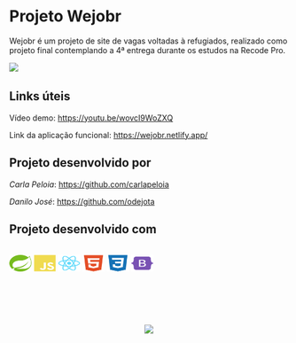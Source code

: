 # Projeto Wejobr
Wejobr é um projeto de site de vagas voltadas à refugiados, realizado como projeto final contemplando a 4ª entrega durante os estudos na Recode Pro.

![](https://github.com/odejota/Projeto-Wejobr/blob/main/ScreenshotWejobr.jpg)

## Links úteis

Vídeo demo: https://youtu.be/wovcI9WoZXQ

Link da aplicação funcional: https://wejobr.netlify.app/

## Projeto desenvolvido por

_Carla Peloia_: https://github.com/carlapeloia

_Danilo José_: https://github.com/odejota

## Projeto desenvolvido com

<div style="display: inline_block"><br>
  <img align="center" alt="Spring" height="30" width="40" src="https://github.com/devicons/devicon/blob/master/icons/spring/spring-original.svg">
  <img align="center" alt="Js" height="30" width="40" src="https://raw.githubusercontent.com/devicons/devicon/master/icons/javascript/javascript-plain.svg">
  <img align="center" alt="React" height="30" width="40" src="https://raw.githubusercontent.com/devicons/devicon/master/icons/react/react-original.svg">
  <img align="center" alt="HTML" height="30" width="40" src="https://raw.githubusercontent.com/devicons/devicon/master/icons/html5/html5-plain.svg">
  <img align="center" alt="CSS" height="30" width="40" src="https://raw.githubusercontent.com/devicons/devicon/master/icons/css3/css3-plain.svg">
  <img align="center" alt="bootstrap" height="30" width="40" src="https://raw.githubusercontent.com/devicons/devicon/master/icons/bootstrap/bootstrap-plain.svg">
</div>

<br/><br/><br/><br/>

<div align="center">
  <img width="70px" src="https://github.com/odejota/Projeto-Wejobr/blob/main/Projeto%20Wejobr/wejobrFront/src/img/SVG%20Logos/Wejobr-Logo-full_branco.svg">
</div>
